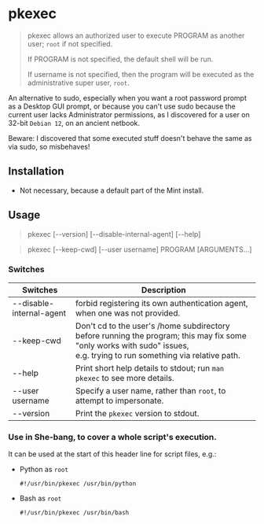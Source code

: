 # pkexec

> pkexec allows an authorized user to execute PROGRAM as another user; `root` if not specified.
> 
> If PROGRAM is not specified, the default shell will be run.
> 
> If username is not specified, then the program will be executed as the administrative
super user, `root`.

An alternative to sudo, especially when you want a root password prompt as a Desktop GUI prompt, 
or because you can't use sudo because the current user lacks Administrator permissions,
as I discovered for a user on 32-bit `Debian 12`, on an ancient netbook. 

Beware: I discovered that some executed stuff doesn't behave the same as via sudo, so misbehaves!

## Installation

- Not necessary, because a default part of the Mint install.

## Usage

> pkexec [--version] \[--disable-internal-agent\] [--help]

> pkexec [--keep-cwd] \[--user username\] PROGRAM \[ARGUMENTS...\]

### Switches

| Switches                 | Description                                                                                                                                                                 |
|--------------------------|-----------------------------------------------------------------------------------------------------------------------------------------------------------------------------|
| --disable-internal-agent | forbid registering its own authentication agent, when one was not provided.                                                                                                 |
| --keep-cwd               | Don't cd to the user's /home subdirectory before running the program; this may fix some "only works with sudo" issues,<br/> e.g. trying to run something via relative path. |
| --help                   | Print short help details to stdout; run `man pkexec` to see more details.                                                                                                   |
| --user username          | Specify a user name, rather than `root`, to attempt to impersonate.                                                                                                         |
| --version                | Print the `pkexec` version to stdout.                                                                                                                                       |


### Use in She-bang, to cover a whole script's execution. 

It can be used at the start of this header line for script files, e.g.:

- Python as `root`
    ```shell
    #!/usr/bin/pkexec /usr/bin/python
    ```

- Bash as `root`
    ```shell
    #!/usr/bin/pkexec /usr/bin/bash
    ```

